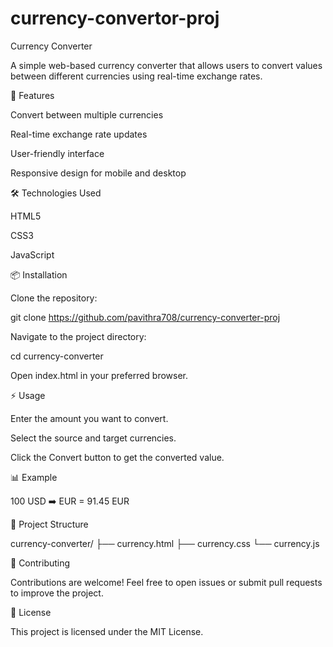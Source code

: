 # currency-convertor-proj
Currency Converter

A simple web-based currency converter that allows users to convert values between different currencies using real-time exchange rates.

🚀 Features

Convert between multiple currencies

Real-time exchange rate updates

User-friendly interface

Responsive design for mobile and desktop

🛠️ Technologies Used

HTML5

CSS3

JavaScript 

📦 Installation

Clone the repository:

git clone https://github.com/pavithra708/currency-converter-proj

Navigate to the project directory:

cd currency-converter

Open index.html in your preferred browser.

⚡ Usage

Enter the amount you want to convert.

Select the source and target currencies.

Click the Convert button to get the converted value.

📊 Example

100 USD ➡️ EUR = 91.45 EUR

📂 Project Structure

currency-converter/
├── currency.html
├── currency.css
└── currency.js

📝 Contributing

Contributions are welcome! Feel free to open issues or submit pull requests to improve the project.

📃 License

This project is licensed under the MIT License.
